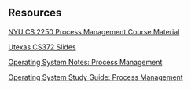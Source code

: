 ## Resources

[NYU CS 2250 Process Management Course Material](https://cs.nyu.edu/~gottlieb/courses/2000s/2000-01-spring/os/chapters/chapter-2.html)

[Utexas CS372 Slides](https://www.cs.utexas.edu/~lorenzo/corsi/cs372/03F/notes/9-9.pdf)

[Operating System Notes: Process Management](https://applied-programming.github.io/Operating-Systems-Notes/2-Process-Management/)

[Operating System Study Guide: Process Management](http://faculty.salina.k-state.edu/tim/ossg/Process/process.html)